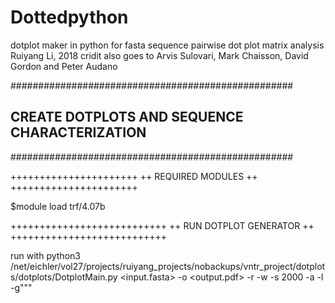 # Dottedpython
dotplot maker in python for fasta sequence pairwise dot plot matrix analysis
Ruiyang Li, 2018
cridit also goes to Arvis Sulovari, Mark Chaisson, David Gordon and Peter Audano

###################################################
## CREATE DOTPLOTS AND SEQUENCE CHARACTERIZATION ##
###################################################

++++++++++++++++++++++
++ REQUIRED MODULES ++
++++++++++++++++++++++

$module load trf/4.07b

+++++++++++++++++++++++++++
++ RUN DOTPLOT GENERATOR ++
+++++++++++++++++++++++++++

run with
python3 /net/eichler/vol27/projects/ruiyang_projects/nobackups/vntr_project/dotplots/dotplots/DotplotMain.py <input.fasta> -o <output.pdf> -r <refgene> -w <ws> -s 2000 -a -l -g"""
